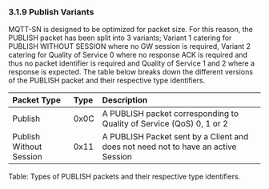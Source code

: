 <!-- transformation-note: left upstream numbering of headings for verification -->
### 3.1.9 Publish Variants

MQTT-SN is designed to be optimized for packet size. For this reason, the PUBLISH packet has been split into 3 variants; Variant 1 catering for
PUBLISH WITHOUT SESSION where no GW session is required, Variant 2 catering for Quality of Service 0 where no response ACK is required and thus no
packet identifier is required and Quality of Service 1 and 2 where a response is expected. The table below breaks down the different versions of the
PUBLISH packet and their respective type identifiers.

| Packet Type             | Type | Description                                                                       |
|:------------------------|:-----|:----------------------------------------------------------------------------------|
| Publish                 | 0x0C | A PUBLISH packet corresponding to Quality of Service (QoS) 0, 1 or 2              |
| Publish Without Session | 0x11 | A PUBLISH Packet sent by a Client and does not need not to have an active Session |

Table: Types of PUBLISH packets and their respective type identifiers.
<!-- transformation-note: added missing table caption. -->
<!-- transformation-note: above upstream table number will be inserted by auto-numbering later. -->
